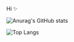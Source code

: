 Hi ✨

![Anurag's GitHub stats](https://github-readme-stats.vercel.app/api?username=seo2n&show_icons=true&theme=radical)

![Top Langs](https://github-readme-stats.vercel.app/api/top-langs/?username=seo2&nanuraghazra&layout=compact)

